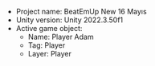 <!-- UNITY CODE ASSIST INSTRUCTIONS START -->
- Project name: BeatEmUp New 16 Mayıs
- Unity version: Unity 2022.3.50f1
- Active game object:
  - Name: Player Adam
  - Tag: Player
  - Layer: Player
<!-- UNITY CODE ASSIST INSTRUCTIONS END -->